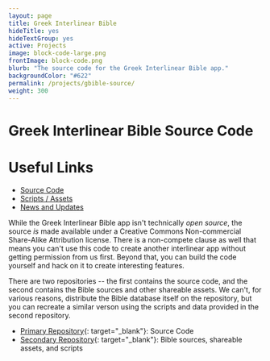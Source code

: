 ```yaml
---
layout: page
title: Greek Interlinear Bible
hideTitle: yes
hideTextGroup: yes
active: Projects
image: block-code-large.png
frontImage: block-code.png
blurb: "The source code for the Greek Interlinear Bible app."
backgroundColor: "#622"
permalink: /projects/gbible-source/
weight: 300
---
```


# Greek Interlinear Bible Source Code

<div class="card right">
<h1>Useful Links</h1>
<ul class="fa-ul">
<li><i class="fa fa-li fa-code-fork"></i><a target="_blank" href="https://github.com/photokandyStudios/gbible">Source Code</a></li>
<li><i class="fa fa-li fa-code-fork"></i><a target="_blank" href="https://github.com/photokandyStudios/gbible-scripts-assets">Scripts / Assets</a></li>
<li><i class="fa fa-li fa-info"></i><a href="{{ site.baseurl }}/categories/greek-bible/">News and Updates</a></li>
</ul>
</div>

While the Greek Interlinear Bible app isn't technically *open source*, the source *is* made available under a
Creative Commons Non-commercial Share-Alike Attribution license. There is a non-compete clause as well that
means you can't use this code to create another interlinear app without getting permission from us first. Beyond that,
you can build the code yourself and hack on it to create interesting features.

There are two repositories -- the first contains the source code, and the second contains the Bible sources and other
shareable assets. We can't, for various reasons, distribute the Bible database itself on the repository, but you can
recreate a similar verson using the scripts and data provided in the second repository.

* [Primary Repository](https://github.com/photokandyStudios/gbible){: target="_blank"}: Source Code
* [Secondary Repository](https://github.com/photokandyStudios/gbible-scripts-assets){: target="_blank"}: Bible sources, shareable assets, and scripts
